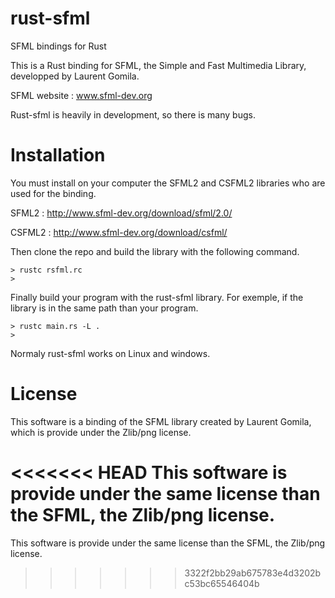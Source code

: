 rust-sfml
=========

SFML bindings for Rust

This is a Rust binding for SFML, the Simple and Fast Multimedia Library, developped by Laurent Gomila.

SFML website  : www.sfml-dev.org

Rust-sfml is heavily in development, so there is many bugs.

Installation
============

You must install on your computer the SFML2 and CSFML2 libraries who are used for the binding.

SFML2 : http://www.sfml-dev.org/download/sfml/2.0/

CSFML2 : http://www.sfml-dev.org/download/csfml/

Then clone the repo and build the library with the following command.

```Shell
> rustc rsfml.rc
>
```
Finally build your program with the rust-sfml library. For exemple, if the library is in the same path than your program.

```Shell
> rustc main.rs -L .
>
```

Normaly rust-sfml works on Linux and windows.

License
=======

This software is a binding of the SFML library created by Laurent Gomila, which is provide under the Zlib/png license.

<<<<<<< HEAD
This software is provide under the same license than the SFML, the Zlib/png license.
=======
This software is provide under the same license than the SFML, the Zlib/png license.
>>>>>>> 3322f2bb29ab675783e4d3202bc53bc65546404b
